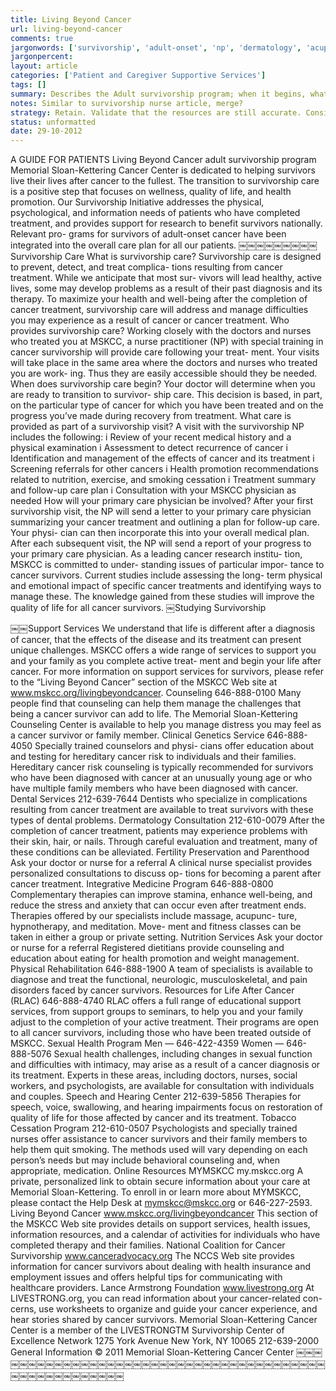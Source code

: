 ```yaml
---
title: Living Beyond Cancer
url: living-beyond-cancer
comments: true
jargonwords: ['survivorship', 'adult-onset', 'np', 'dermatology', 'acupuncture', 'hypnotherapy', 'dietitians', 'neurologic', 'musculoskeletal', 'rlac']
jargonpercent:
layout: article
categories: ['Patient and Caregiver Supportive Services']
tags: []
summary: Describes the Adult survivorship program; when it begins, what is provided, the role of the survivorship nurse, how the primary physician is involved. A list of support services available to survivors.
notes: Similar to survivorship nurse article, merge?
strategy: Retain. Validate that the resources are still accurate. Consider merging with the Survivorship Nurse document.  (Rethink? No. Some re-writing? No. Graphics or diagrams? No. Photography? No. Podcast or audio? Yes. Video? No)
status: unformatted 
date: 29-10-2012
---
```

A GUIDE FOR PATIENTS
Living Beyond Cancer
adult survivorship program
Memorial Sloan-Kettering Cancer Center is dedicated to
helping survivors live their lives after cancer to the fullest. The transition to survivorship care is a positive step that focuses on wellness, quality of life, and health promotion.
Our Survivorship Initiative addresses the physical, psychological, and information needs of patients who have completed treatment, and provides support for research to benefit survivors nationally. Relevant pro- grams for survivors of adult-onset cancer have been integrated into the overall care plan for all our patients.
￼￼￼￼￼￼￼￼￼Survivorship Care
What is survivorship care?
Survivorship care is designed to prevent, detect, and treat complica- tions resulting from cancer treatment. While we anticipate that most sur- vivors will lead healthy, active lives, some may develop problems as a result of their past diagnosis and its therapy. To maximize your health and well-being after the completion of cancer treatment, survivorship care will address and manage difficulties you may experience as a result of cancer or cancer treatment.
Who provides survivorship care?
Working closely with the doctors and nurses who treated you at MSKCC,
a nurse practitioner (NP) with special training in cancer survivorship will provide care following your treat- ment. Your visits will take place in the same area where the doctors and nurses who treated you are work- ing. Thus they are easily accessible should they be needed.
When does survivorship care begin?
Your doctor will determine when you are ready to transition to survivor- ship care. This decision is based, in part, on the particular type of cancer for which you have been treated and on the progress you’ve made during recovery from treatment.
What care is provided as part of a survivorship visit?
A visit with the survivorship NP includes the following:
i Review of your recent medical history and a physical examination
i Assessment to detect recurrence of cancer
i Identification and management of the effects of cancer and its treatment
i Screening referrals for other cancers
i Health promotion recommendations related to nutrition, exercise, and smoking cessation
i Treatment summary and follow-up care plan
i Consultation with your MSKCC physician as needed
How will your primary care physician be involved?
After your first survivorship visit, the NP will send a letter to your primary care physician summarizing your cancer treatment and outlining a plan for follow-up care. Your physi- cian can then incorporate this into your overall medical plan. After each subsequent visit, the NP will send
a report of your progress to your primary care physician.
As a leading cancer research institu- tion, MSKCC is committed to under- standing issues of particular impor- tance to cancer survivors. Current studies include assessing the long- term physical and emotional impact of specific cancer treatments and identifying ways to manage these. The knowledge gained from these studies will improve the quality of life for all cancer survivors.
￼Studying Survivorship

￼￼Support Services
We understand that life is different after a diagnosis of cancer, that the effects of the disease and its treatment can present unique challenges. MSKCC offers a wide range of services to support you and your family as you complete active treat- ment and begin your life after cancer. For more information on support services for survivors, please refer
to the “Living Beyond Cancer” section of the MSKCC Web site at www.mskcc.org/livingbeyondcancer.
Counseling
646-888-0100
Many people find that counseling can help them manage the challenges that being a cancer survivor can add to life. The Memorial Sloan-Kettering Counseling Center is available to help you manage distress you may feel as a cancer survivor or family member.
Clinical Genetics Service
646-888-4050
Specially trained counselors and physi- cians offer education about and testing for hereditary cancer risk to individuals and their families. Hereditary cancer risk counseling is typically recommended for survivors who have been diagnosed with cancer at an unusually young age or who have multiple family members who have been diagnosed with cancer.
Dental Services
212-639-7644
Dentists who specialize in complications resulting from cancer treatment are available to treat survivors with these types of dental problems.
Dermatology Consultation
212-610-0079
After the completion of cancer treatment, patients may experience problems with their skin, hair, or nails. Through careful evaluation and treatment, many of these conditions can be alleviated.
Fertility Preservation and Parenthood
Ask your doctor or nurse for a referral
A clinical nurse specialist provides personalized consultations to discuss op- tions for becoming a parent after cancer treatment.
Integrative Medicine Program
646-888-0800
Complementary therapies can improve stamina, enhance well-being, and reduce the stress and anxiety that can occur even after treatment ends. Therapies offered by our specialists include massage, acupunc- ture, hypnotherapy, and meditation. Move- ment and fitness classes can be taken in either a group or private setting.
Nutrition Services
Ask your doctor or nurse for a referral
Registered dietitians provide counseling and education about eating for health promotion and weight management.
Physical Rehabilitation
646-888-1900
A team of specialists is available to diagnose and treat the functional, neurologic, musculoskeletal, and pain disorders faced by cancer survivors.
Resources for Life After Cancer (RLAC)
646-888-4740
RLAC offers a full range of educational support services, from support groups
to seminars, to help you and your family adjust to the completion of your active treatment. Their programs are open to all cancer survivors, including those who have been treated outside of MSKCC.
Sexual Health Program
Men — 646-422-4359
Women — 646-888-5076
Sexual health challenges, including changes in sexual function and difficulties with intimacy, may arise as a result of a cancer diagnosis or its treatment. Experts in these areas, including doctors, nurses, social workers, and psychologists, are available for consultation with individuals and couples.
Speech and Hearing Center
212-639-5856
Therapies for speech, voice, swallowing, and hearing impairments focus on restoration of quality of life for those affected by cancer and its treatment.
Tobacco Cessation Program
212-610-0507
Psychologists and specially trained nurses offer assistance to cancer survivors and their family members to help them quit smoking. The methods used will vary depending on each person’s needs but may include behavioral counseling and, when appropriate, medication.
Online Resources
MYMSKCC
my.mskcc.org
A private, personalized link to obtain secure information about your care at Memorial Sloan-Kettering. To enroll in or learn more about MYMSKCC, please contact the
Help Desk at mymskcc@mskcc.org or 646-227-2593.
Living Beyond Cancer
www.mskcc.org/livingbeyondcancer
This section of the MSKCC Web site provides details on support services, health issues, information resources, and a calendar of activities for individuals who have completed therapy and their families.
National Coalition for Cancer Survivorship www.canceradvocacy.org
The NCCS Web site provides information for cancer survivors about dealing with health insurance and employment issues and offers helpful tips for communicating with healthcare providers.
Lance Armstrong Foundation
www.livestrong.org
At LIVESTRONG.org, you can read information about your cancer-related con- cerns, use worksheets to organize and guide your cancer experience, and hear stories shared by cancer survivors.
Memorial Sloan-Kettering Cancer Center is a member of the LIVESTRONGTM Survivorship Center of Excellence Network
1275 York Avenue New York, NY 10065
212-639-2000
General Information
© 2011 Memorial Sloan-Kettering Cancer Center
￼￼￼￼￼￼￼￼￼￼￼￼￼￼￼￼￼￼￼￼￼￼￼￼￼￼￼￼￼￼￼￼￼￼￼￼￼￼￼￼￼￼￼￼￼￼￼￼￼￼￼￼